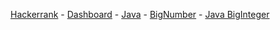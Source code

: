 <a href="https://www.hackerrank.com">Hackerrank</a> - 
<a href="https://www.hackerrank.com/dashboard">Dashboard</a> - 
<a href="https://www.hackerrank.com/domains/java">Java</a> - 
<a href="https://www.hackerrank.com/domains/java/bignumber">BigNumber</a> - 
<a href="https://www.hackerrank.com/challenges/java-biginteger">Java BigInteger</a>
